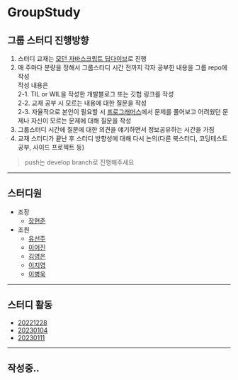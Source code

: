 # GroupStudy

## 그룹 스터디 진행방향
1. 스터디 교재는 [모던 자바스크립트 딥다이브](https://www.aladin.co.kr/shop/wproduct.aspx?ItemId=251552545)로 진행
2. 매 주마다 분량을 정해서 그룹스터디 시간 전까지 각자 공부한 내용을 그룹 repo에 작성  
작성 내용은   
2-1. TIL or WIL을 작성한 개발블로그 또는 깃헙 링크를 작성  
2-2. 교재 공부 시 모르는 내용에 대한 질문을 작성  
2-3. 자율적으로 본인이 필요할 시 [프로그래머스](https://school.programmers.co.kr/learn/challenges/beginner?order=acceptance_desc&page=1&languages=javascript)에서 문제를 풀어보고 어려웠던 문제나 자신이 모르는 문제에 대해 질문을 작성
3. 그룹스터디 시간에 질문에 대한 의견을 얘기하면서 정보공유하는 시간을 가짐
4. 교재 스터디가 끝난 후 스터디 방향성에 대해 다시 논의(다른 북스터디, 코딩테스트 공부, 사이드 프로젝트 등)

> push는 develop branch로 진행해주세요
---
## 스터디원
- 조장
  - [장현준](https://github.com/hyeon17)
- 조원
  - [유선주](https://github.com/yousunzoo)
  - [이어진](https://github.com/boyon99)
  - [김영은](https://github.com/www-r)
  - [이지영](https://github.com/gygy7151)
  - [이병욱](https://github.com/lbw3973)
---
## 스터디 활동
- [20221228](/20221228)
- [20230104](/20230104)
- [20230111](/20230111)
---
## 작성중..
